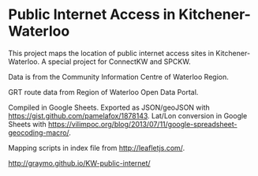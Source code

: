 # Public Internet Access in Kitchener-Waterloo

This project maps the location of public internet access sites in Kitchener-Waterloo.
A special project for ConnectKW and SPCKW.

Data is from the Community Information Centre of Waterloo Region.

GRT route data from Region of Waterloo Open Data Portal. 

Compiled in Google Sheets.
Exported as JSON/geoJSON with https://gist.github.com/pamelafox/1878143.
Lat/Lon conversion in Google Sheets with https://vilimpoc.org/blog/2013/07/11/google-spreadsheet-geocoding-macro/.

Mapping scripts in index file from http://leafletjs.com/.

http://graymo.github.io/KW-public-internet/
